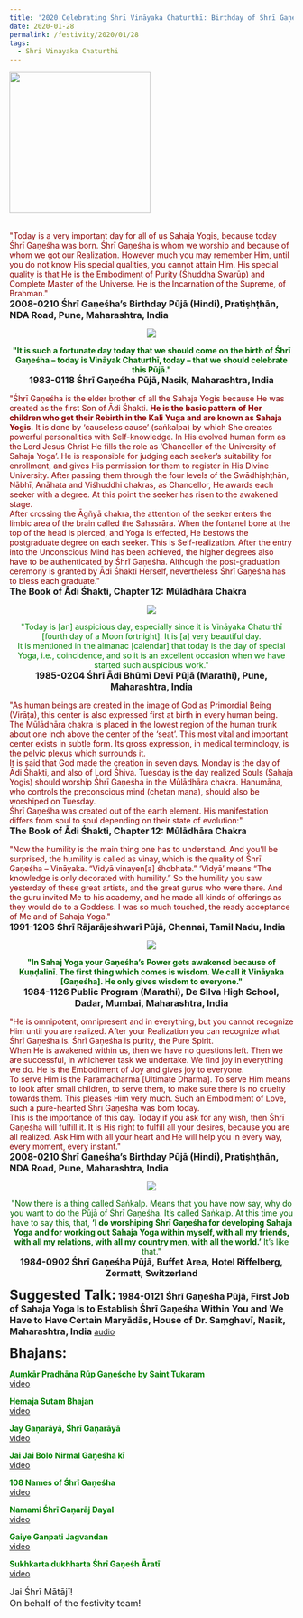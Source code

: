 ```yaml
---
title: '2020 Celebrating Śhrī Vināyaka Chaturthī: Birthday of Śhrī Gaṇeśha'
date: 2020-01-28
permalink: /festivity/2020/01/28
tags:
  - Shri Vinayaka Chaturthi
---
```


<div style="text-align: left"><img src="/images/image00.png" width="250" /></div><br>

<p>
<font color="DarkRed">"Today is a very important day for all of us Sahaja Yogis, because today Śhrī Gaṇeśha was born. Śhrī Gaṇeśha is whom we worship and because of whom we got our Realization. However much you may remember Him, until you do not know His special qualities, you cannot attain Him. His special quality is that He is the Embodiment of Purity (Śhuddha Swarūp) and Complete Master of the Universe. He is the Incarnation of the Supreme, of Brahman."</font><br>
<font size="+0"><b>2008-0210 Śhrī Gaṇeśha’s Birthday Pūjā (Hindi), Pratiṣhṭhān, NDA Road, Pune, Maharashtra, India
</b></font>
</p>

<div style="text-align: center"><img src="/images/image301.png" /></div>

<p style="text-align:center;">
<font color="DarkGreen"><b>"It is such a fortunate day today that we should come on the birth of Śhrī Gaṇeśha – today is Vināyak Chaturthī, today – that we should celebrate this Pūjā."</b></font><br>
<font size="+0"><b>1983-0118 Śhrī Gaṇeśha Pūjā, Nasik, Maharashtra, India</b></font>
</p>

<p>
<font color="DarkRed">"Śhrī Gaṇeśha is the elder brother of all the Sahaja Yogis because He was created as the first Son of Ādi Śhakti. <b>He is the basic pattern of Her children who get their Rebirth in the Kali Yuga and are known as Sahaja Yogis.</b> It is done by ‘causeless cause’ (saṅkalpa) by which She creates powerful personalities with Self-knowledge. In His evolved human form as the Lord Jesus Christ He fills the role as ‘Chancellor of the University of Sahaja Yoga’. He is responsible for judging each seeker’s suitability for enrollment, and gives His permission for them to register in His Divine University. After passing them through the four levels of the Swādhiṣhṭhān, Nābhī, Anāhata and Viśhuddhi chakras, as Chancellor, He awards each seeker with a degree. At this point the seeker has risen to the awakened stage.<br>
After crossing the Āgñyā chakra, the attention of the seeker enters the limbic area of the brain called the Sahasrāra. When the fontanel bone at the top of the head is pierced, and Yoga is effected, He bestows the postgraduate degree on each seeker. This is Self-realization. After the entry into the Unconscious Mind has been achieved, the higher degrees also have to be authenticated by Śhrī Gaṇeśha. Although the post-graduation ceremony is granted by Ādi Śhakti Herself, nevertheless Śhrī Gaṇeśha has to bless  each graduate."</font><br>
<font size="+0"><b>The Book of Ādi Śhakti, Chapter 12: Mūlādhāra Chakra</b></font>
</p>

<div style="text-align: center"><img src="/images/image302.png" /></div>

<p style="text-align:center;">
<font color="green">"Today is [an] auspicious day, especially since it is Vināyaka Chaturthī [fourth day of a Moon fortnight]. It is [a] very beautiful day.<br>
It is mentioned in the almanac [calendar] that today is the day of special Yoga, i.e., coincidence, and so it is an excellent occasion when we have started such auspicious work."</font><br>
<font size="+0"><b>1985-0204 Śhrī Ādi Bhūmī Devī Pūjā (Marathi), Pune, Maharashtra, India</b></font>
</p>

<p>
<font color="DarkRed">"As human beings are created in the image of God as Primordial Being (Virāṭa), this center is also expressed first at birth in every human being. The Mūlādhāra chakra is placed in the lowest region of the human trunk about one inch above the center of the ‘seat’. This most vital and important center exists in subtle form. Its gross expression, in medical terminology, is the pelvic plexus which surrounds it.<br>
It is said that God made the creation in seven days. Monday is the day of Ādi Śhakti, and also of Lord Śhiva. Tuesday is the day realized Souls (Sahaja Yogis) should worship Śhrī Gaṇeśha in the Mūlādhāra chakra. Hanumāna, who controls the preconscious mind (chetan mana), should also be worshiped on Tuesday.<br>
Śhrī Gaṇeśha was created out of the earth element. His manifestation differs from soul to soul depending on their state of evolution:"</font><br>
<font size="+0"><b>The Book of Ādi Śhakti, Chapter 12: Mūlādhāra Chakra</b></font>
</p>

<p>
<font color="DarkRed">"Now the humility is the main thing one has to understand. And you’ll be surprised, the humility is called as vinay, which is the quality of Śhrī Gaṇeśha – Vināyaka. “Vidyā vinayen[a] śhobhate.” ‘Vidyā’ means “The knowledge is only decorated with humility.” So the humility you saw yesterday of these great artists, and the great gurus who were there. And the guru invited Me to his academy, and he made all kinds of offerings as they would do to a Goddess. I was so much touched, the ready acceptance of Me and of Sahaja Yoga."</font><br>
<font size="+0"><b>1991-1206 Śhrī Rājarājeśhwarī Pūjā, Chennai, Tamil Nadu, India</b></font>
</p>

<div style="text-align: center"><img src="/images/image303.png" /></div>

<p style="text-align:center;">
<font color="DarkGreen"><b>"In Sahaj Yoga your Gaṇeśha’s Power gets awakened because of Kuṇḍalinī. The first thing which comes is wisdom. We call it Vināyaka [Gaṇeśha]. He only gives wisdom to everyone."</b></font><br>
<font size="+0"><b>1984-1126 Public Program (Marathi), De Silva High School, Dadar, Mumbai, Maharashtra, India</b></font>
</p>

<p>
<font color="DarkRed">"He is omnipotent, omnipresent and in everything, but you cannot recognize Him until you are realized. After your Realization you can recognize what Śhrī Gaṇeśha is. Śhrī Gaṇeśha is purity, the Pure Spirit.<br>
When He is awakened within us, then we have no questions left. Then we are successful, in whichever task we undertake. We find joy in everything we do. He is the Embodiment of Joy and gives joy to everyone.<br>
To serve Him is the Paramadharma [Ultimate Dharma]. To serve Him means to look after small children, to serve them, to make sure there is no cruelty towards them. This pleases Him very much. Such an Embodiment of Love, such a pure-hearted Śhrī Gaṇeśha was born today.<br>
This is the importance of this day. Today if you ask for any wish, then Śhrī Gaṇeśha will fulfill it. It is His right to fulfill all your desires, because you are all realized. Ask Him with all your heart and He will help you in every way, every moment, every instant."</font><br>
<font size="+0"><b>2008-0210 Śhrī Gaṇeśha’s Birthday Pūjā (Hindi), Pratiṣhṭhān, NDA Road, Pune, Maharashtra, India</b></font>
</p>

<div style="text-align: center"><img src="/images/image304.png" /></div>

<p style="text-align:center;">
<font color="DarkGreen">"Now there is a thing called Saṅkalp.
Means that you have now say, why do you want to do the Pūjā of Śhrī Gaṇeśha. It’s called Saṅkalp. At this time you have to say this, that, <b>‘I do worshiping Śhrī Gaṇeśha for developing Sahaja Yoga and for working out Sahaja Yoga within myself, with all my friends, with all my relations, with all my country men, with all the world.’</b> 
It’s like that."</font><br>
<font size="+0"><b>1984-0902 Śhrī Gaṇeśha Pūjā, Buffet Area, Hotel Riffelberg, Zermatt, Switzerland</b></font>
</p>

<font size="+2"><b>Suggested Talk:</b></font> 
<font size="+0"><b>1984-0121 Śhrī Gaṇeśha Pūjā, First Job of Sahaja Yoga Is to Establish Śhrī Gaṇeśha Within You and We Have to Have Certain Maryādās, House of Dr. Saṃghavī, Nasik, Maharashtra, India</b></font>
<a href="https://www.youtube.com/watch?time_continue=248&v=nPVRRLo7IZY"> audio</a><br>

<font size="+2"><b>Bhajans:</b></font>

<p>
<font color="green"><b>Auṃkār Pradhāna Rūp Gaṇeśche by Saint Tukaram</b></font><br>
<a href="https://seven-teams.github.io/Videos_Links.html"> video</a><br>
</p>

<p>
<font color="green"><b>Hemaja Sutam Bhajan</b></font><br>
<a href="https://www.youtube.com/watch?v=mGvUq8-ebXo"> video</a>
</p>

<p>
<font color="green"><b>Jay Gaṇarāyā, Śhrī Gaṇarāyā</b></font><br>
<a href="https://seven-teams.github.io/Videos_Links.html"> video</a>
</p>
 
<p>
<font color="green"><b>Jai Jai Bolo Nirmal Gaṇeśha kī</b></font><br>
<a href="https://www.youtube.com/watch?v=9r2eVWLg4mo"> video</a> 
</p>

<p>
<font color="green"><b>108 Names of Śhrī Gaṇeśha</b></font><br>
<a href="https://seven-teams.github.io/Videos_Links.html"> video</a> 
</p>

<p>
<font color="green"><b>Namami Śhrī Gaṇarāj Dayal</b></font><br>
<a href="https://seven-teams.github.io/Videos_Links.html"> video</a> 
</p>

<p>
<font color="green"><b>Gaiye Ganpati Jagvandan</b></font><br>
<a href="https://www.youtube.com/watch?v=ilY4PAguS6A"> video</a> 
</p>

<p>
<font color="green"><b>Sukhkarta dukhharta Śhrī Gaṇeśh Āratī</b></font><br>
<a href="https://www.youtube.com/watch?v=HNv44APLhL8&list=PL8E57180C36478F98&index=2"> video</a> 
</p>

<p>
<font size="+0">Jai Śhrī Mātājī!<br>
On behalf of the festivity team!</font>
</p>
